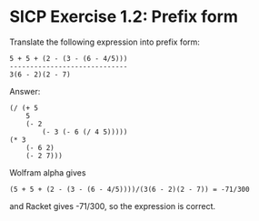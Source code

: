 # SICP Exercise 1.2: Prefix form

Translate the following expression into prefix form:

    5 + 5 + (2 - (3 - (6 - 4/5)))
    -----------------------------
    3(6 - 2)(2 - 7)

Answer:

    (/ (+ 5
        5
        (- 2
            (- 3 (- 6 (/ 4 5)))))
    (* 3
        (- 6 2)
        (- 2 7)))

Wolfram alpha gives

    (5 + 5 + (2 - (3 - (6 - 4/5))))/(3(6 - 2)(2 - 7)) = -71/300

and Racket gives -71/300, so the expression is correct.


